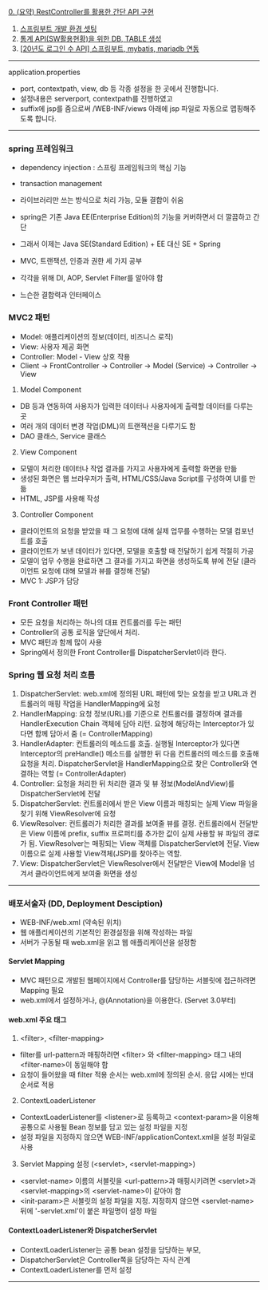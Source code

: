 [0. (요약) RestController를 활용한 간단 API 구현](https://www.notion.so/3-0-RestController-API-566012cc61ce40f68ce5b41aa6fc155e)
1. [스프링부트 개발 환경 셋팅](https://www.notion.so/3-1-2255f6505a2e4e998aebf8e6a0d8a596)
2. [통계 API(SW활용현황)을 위한 DB, TABLE 생성](https://www.notion.so/3-2-SW-API-DB-Table-5f322ca66bfb471295f6006818f911db)
3. [[20년도 로그인 수 API] 스프링부트, mybatis, mariadb 연동](https://www.notion.so/3-3-20-API-Mybatis-mariadb-2172c07d53844c909f8a346811a082d1)

***  

application.properties  
- port, contextpath, view, db 등 각종 설정을 한 곳에서 진행합니다.
- 설정내용은 serverport, contextpath를 진행하였고
- suffix에 jsp를 줌으로써 /WEB-INF/views 아래에 jsp 파일로 자동으로 맵핑해주도록 합니다.  

***
  
### spring 프레임워크
- dependency injection : 스프링 프레임워크의 핵심 기능
- transaction management
- 라이브러리만 쓰는 방식으로 처리 가능, 모듈 결합이 쉬움

- spring은 기존 Java EE(Enterprise Edition)의 기능을 커버하면서 더 깔끔하고 간단
- 그래서 이제는 Java SE(Standard Edition) + EE 대신 SE + Spring

- MVC, 트랜잭션, 인증과 권한  세 가지 공부
- 각각을 위해 DI, AOP, Servlet Filter를 알아야 함
- 느슨한 결합력과 인터페이스  
  
  
### MVC2 패턴
- Model: 애플리케이션의 정보(데이터, 비즈니스 로직)
- View: 사용자 제공 화면
- Controller: Model - View 상호 작용
- Client -> FrontController -> Controller -> Model (Service) -> Controller -> View
1. Model Component
  - DB 등과 연동하여 사용자가 입력한 데이터나 사용자에게 출력할 데이터를 다루는 곳
  - 여러 개의 데이터 변경 작업(DML)의 트랜잭션을 다루기도 함
  - DAO 클래스, Service 클래스
2. View Component
  - 모델이 처리한 데이터나 작업 결과를 가지고 사용자에게 출력할 화면을 만듦
  - 생성된 화면은 웹 브라우저가 출력, HTML/CSS/Java Script를 구성하여 UI를 만듦
  - HTML, JSP를 사용해 작성
3. Controller Component
  - 클라이언트의 요청을 받았을 때 그 요청에 대해 실제 업무를 수행하는 모델 컴포넌트를 호출
  - 클라이언트가 보낸 데이터가 있다면, 모델을 호출할 때 전달하기 쉽게 적절히 가공
  - 모델이 업무 수행을 완료하면 그 결과를 가지고 화면을 생성하도록 뷰에 전달 (클라이언트 요청에 대해 모델과 뷰를 결정해 전달)
  - MVC 1: JSP가 담당
  
  
### Front Controller 패턴
- 모든 요청을 처리하는 하나의 대표 컨트롤러를 두는 패턴
- Controller의 공통 로직을 앞단에서 처리.
- MVC 패턴과 함께 많이 사용
- Spring에서 정의한 Front Controller를 DispatcherServlet이라 한다.
  
  
### Spring 웹 요청 처리 흐름
1. DispatcherServlet: web.xml에 정의된 URL 패턴에 맞는 요청을 받고 URL과 컨트롤러의 매핑 작업을 HandlerMapping에 요청
2. HandlerMapping: 요청 정보(URL)를 기준으로 컨트롤러를 결정하며 결과를 HandlerExecution Chain 객체에 담아 리턴. 요청에 해당하는 Interceptor가 있다면 함께 담아서 줌 (= ControllerMapping)
3. HandlerAdapter: 컨트롤러의 메소드를 호출. 실행될 Interceptor가 있다면 Interceptor의 preHandle() 메소드를 실행한 뒤 다음 컨트롤러의 메소드를 호출해 요청을 처리. DispatcherServlet을 HandlerMapping으로 찾은 Controller와 연결하는 역할 (= ControllerAdapter)
4. Controller: 요청을 처리한 뒤 처리한 결과 및 뷰 정보(ModelAndView)를 DispatcherServlet에 전달
5. DispatcherServlet: 컨트롤러에서 받은 View 이름과 매칭되는 실제 View 파일을 찾기 위해 ViewResolver에 요청
6. ViewResolver: 컨트롤러가 처리한 결과를 보여줄 뷰를 결정. 컨트롤러에서 전달받은 View 이름에 prefix, suffix 프로퍼티를 추가한 값이 실제 사용할 뷰 파일의 경로가 됨. ViewResolver는 매핑되는 View 객체를 DispatcherServlet에 전달. View 이름으로 실제 사용할 View객체(JSP)를 찾아주는 역할.
7. View: DispatcherServlet은 ViewResolver에서 전달받은 View에 Model을 넘겨서 클라이언트에게 보여줄 화면을 생성


***  
    
      
### 배포서술자 (DD, Deployment Desciption)  
- WEB-INF/web.xml (약속된 위치)
- 웹 애플리케이션의 기본적인 환경설정을 위해 작성하는 파일
- 서버가 구동될 때 web.xml을 읽고 웹 애플리케이션을 설정함

#### Servlet Mapping
- MVC 패턴으로 개발된 웹페이지에서 Controller를 담당하는 서블릿에 접근하려면 Mapping 필요
- web.xml에서 설정하거나, @(Annotation)을 이용한다. (Servet 3.0부터)

#### web.xml 주요 태그
1. \<filter>, \<filter-mapping>
- filter를 url-pattern과 매핑하려면 \<filter> 와 \<filter-mapping> 태그 내의 \<filter-name>이 동일해야 함
- 요청이 들어왔을 때 filter 적용 순서는 web.xml에 정의된 순서. 응답 시에는 반대 순서로 적용
2. ContextLoaderListener
- ContextLoaderListener를 \<listener>로 등록하고 \<context-param>을 이용해 공통으로 사용될 Bean 정보를 담고 있는 설정 파일을 지정
- 설정 파일을 지정하지 않으면 WEB-INF/applicationContext.xml을 설정 파일로 사용
3. Servlet Mapping 설정 (\<servlet>, \<servlet-mapping>)
- \<servlet-name> 이름의 서블릿을 \<url-pattern>과 매핑시키려면 \<servlet>과 \<servlet-mapping>의 \<servlet-name>이 같아야 함
- \<init-param>은 서블릿의 설정 파일을 지정. 지정하지 않으면 \<servlet-name> 뒤에 '-servlet.xml'이 붙은 파일명이 설정 파일

#### ContextLoaderListener와 DispatcherServlet
 - ContextLoaderListener는 공통 bean 설정을 담당하는 부모,
 - DispatcherServlet은 Controller쪽을 담당하는 자식 관계
 - ContextLoaderListener를 먼저 설정

***
